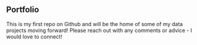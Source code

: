 ## Portfolio
This is my first repo on Github and will be the home of some of my data projects moving forward! Please reach out with any comments or advice - I would love to connect!
